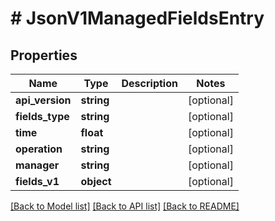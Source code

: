 # # JsonV1ManagedFieldsEntry

## Properties

Name | Type | Description | Notes
------------ | ------------- | ------------- | -------------
**api_version** | **string** |  | [optional]
**fields_type** | **string** |  | [optional]
**time** | **float** |  | [optional]
**operation** | **string** |  | [optional]
**manager** | **string** |  | [optional]
**fields_v1** | **object** |  | [optional]

[[Back to Model list]](../../README.md#models) [[Back to API list]](../../README.md#endpoints) [[Back to README]](../../README.md)
